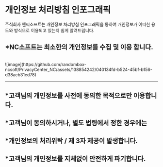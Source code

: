 # **개인정보 처리방침 인포그래픽**
주식회사 엔씨소프트는 개인정보 처리방침 인포그래픽을 통하여 개인정보가 어떠한 용도와 방식으로 이용되고 있는지 쉽게 알려드립니다.


## *NC소프트는 **최소한의 개인정보**를 수집 및 이용 합니다.
<br>
![image](https://github.com/randombox-ncsoft/PrivacyCenter_NC/assets/138854242/040134fd-b524-45bf-b156-d38acb31ed78)


---


## *고객님의 개인정보를 사전에 동의한 목적으로만 이용합니다.


## *고객님이 동의하시거나, 별도 법령에서 정한 경우에는
## *개인정보의 처리위탁 / 제 3자 제공이 발생합니다.


## *고객님의 개인정보를 지체없이 안전하게 파기합니다.


